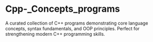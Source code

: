 # Cpp-_Concepts_programs
A curated collection of C++ programs demonstrating core language concepts, syntax fundamentals, and OOP principles. Perfect for strengthening modern C++ programming skills.
